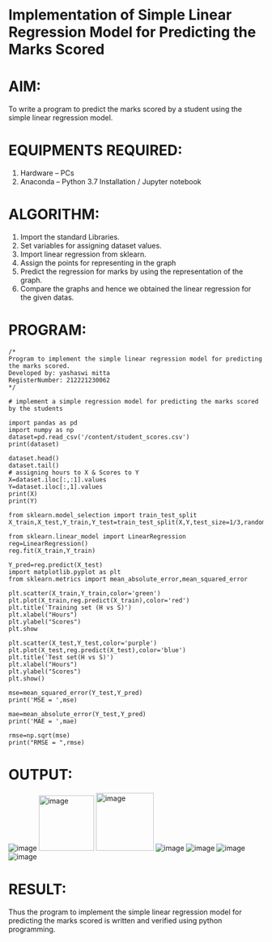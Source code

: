 # Implementation of Simple Linear Regression Model for Predicting the Marks Scored

# AIM:
To write a program to predict the marks scored by a student using the simple linear regression model.

# EQUIPMENTS REQUIRED:
1. Hardware – PCs
2. Anaconda – Python 3.7 Installation / Jupyter notebook

# ALGORITHM:
1. Import the standard Libraries.
2. Set variables for assigning dataset values.
3. Import linear regression from sklearn.
4. Assign the points for representing in the graph
5. Predict the regression for marks by using the representation of the graph.
6. Compare the graphs and hence we obtained the linear regression for the given datas.

# PROGRAM:
```
/*
Program to implement the simple linear regression model for predicting the marks scored.
Developed by: yashaswi mitta
RegisterNumber: 212221230062 
*/
```

```
# implement a simple regression model for predicting the marks scored by the students

import pandas as pd
import numpy as np
dataset=pd.read_csv('/content/student_scores.csv')
print(dataset)

dataset.head()
dataset.tail()
# assigning hours to X & Scores to Y
X=dataset.iloc[:,:1].values
Y=dataset.iloc[:,1].values
print(X)
print(Y)

from sklearn.model_selection import train_test_split
X_train,X_test,Y_train,Y_test=train_test_split(X,Y,test_size=1/3,random_state=0)

from sklearn.linear_model import LinearRegression
reg=LinearRegression()
reg.fit(X_train,Y_train)

Y_pred=reg.predict(X_test)
import matplotlib.pyplot as plt
from sklearn.metrics import mean_absolute_error,mean_squared_error

plt.scatter(X_train,Y_train,color='green')
plt.plot(X_train,reg.predict(X_train),color='red')
plt.title('Training set (H vs S)')
plt.xlabel("Hours")
plt.ylabel("Scores")
plt.show

plt.scatter(X_test,Y_test,color='purple')
plt.plot(X_test,reg.predict(X_test),color='blue')
plt.title('Test set(H vs S)')
plt.xlabel("Hours")
plt.ylabel("Scores")
plt.show()

mse=mean_squared_error(Y_test,Y_pred)
print('MSE = ',mse)

mae=mean_absolute_error(Y_test,Y_pred)
print('MAE = ',mae)

rmse=np.sqrt(mse)
print("RMSE = ",rmse)
```

# OUTPUT:
![image](https://user-images.githubusercontent.com/94619247/202135463-323afc14-f687-4ab2-9829-016a78de5ab6.png)
<img width="109" alt="image" src="https://user-images.githubusercontent.com/94619247/203786480-899bfbdb-3b42-49a2-b150-a036d9f3a60a.png">
<img width="114" alt="image" src="https://user-images.githubusercontent.com/94619247/203786527-32a3a921-e872-47d7-b6ee-b65fbd920e83.png">
![image](https://user-images.githubusercontent.com/94619247/202135563-6e515e78-ebc5-4b82-9ae1-60cc7fd7d3ca.png)
![image](https://user-images.githubusercontent.com/94619247/202135605-9d2d729a-2a1f-43f9-ba23-687c86594537.png)
![image](https://user-images.githubusercontent.com/94619247/202135668-245643fd-7f77-4607-bbd6-1b2369d30979.png)
![image](https://user-images.githubusercontent.com/94619247/202135706-0ae58a1c-c7fc-412e-93b6-4b3e77a7caa9.png)


# RESULT:
Thus the program to implement the simple linear regression model for predicting the marks scored is written and verified using python programming.
